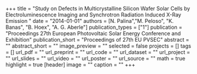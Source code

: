 +++
title = "Study on Defects in Multicrystalline Silicon Wafer Solar Cells by Electroluminescence Imaging and Synchrotron Radiation Induced X-Ray Emission "
date = "2014-01-01"
authors = [N. Palina","M. Peloso", "K. Banas", "B. Hoex", "A. G. Aberle"]
publication_types = ["1"]
publication = "Proceedings 27th European Photovoltaic Solar Energy Conference and Exhibition"
publication_short = "Proceedings of 27th EU PVSEC"
abstract = ""
abstract_short = ""
image_preview = ""
selected = false
projects = []
tags = []
url_pdf = ""
url_preprint = ""
url_code = ""
url_dataset = ""
url_project = ""
url_slides = ""
url_video = ""
url_poster = ""
url_source = ""
math = true
highlight = true
[header]
image = ""
caption = ""
+++




